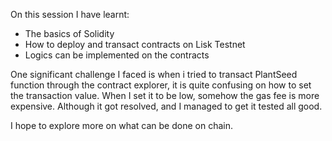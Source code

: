 On this session I have learnt:

* The basics of Solidity
* How to deploy and transact contracts on Lisk Testnet
* Logics can be implemented on the contracts



One significant challenge I faced is when i tried to transact PlantSeed function through the contract explorer, it is quite confusing on how to set the transaction value. When I set it to be low, somehow the gas fee is more expensive. Although it got resolved, and I managed to get it tested all good.



I hope to explore more on what can be done on chain.

